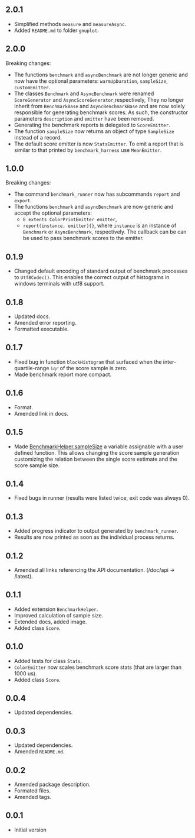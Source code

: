 ## 2.0.1
- Simplified methods `measure` and `measureAsync`.
- Added `README.md` to folder `gnuplot`. 

## 2.0.0
Breaking changes:
- The functions `benchmark` and `asyncBenchmark` are not longer generic and now
have the optional parameters: `warmUpDuration`, `sampleSize`, `customEmitter`.
- The classes `Benchmark` and `AsyncBenchmark` were renamed `ScoreGenerator`
and `AsyncScoreGenerator`,respectively,
They no longer inherit from `BenchmarkBase` and `AsyncBenchmarkBase` and are
now solely responsible for
generating benchmark scores. As such, the constructor parameters `description` and
`emitter` have been removed.
- Generating the benchmark reports
is delegated to `ScoreEmitter`.
- The function `sampleSize` now returns an object of type `SampleSize` instead
of a record.
- The default score emitter is now `StatsEmitter`. To emit a report that is
similar to that printed by `benchmark_harness` use `MeanEmitter`.

## 1.0.0
Breaking changes:
- The command `benchmark_runner` now has subcommands `report` and `export`.
- The functions `benchmark` and `asyncBenchmark` are now generic and
  accept the optional parameters:
    * `E extents ColorPrintEmitter emitter`,
    * `report(instance, emitter){}`, where `instance` is an instance of
       `Benchmark` or `AsyncBenchmark`, respectively.
       The callback can be can be used to pass benchmark scores to the emitter.

## 0.1.9
- Changed default encoding of standard output of benchmark processes
to `Utf8Codec()`. This enables the correct output of histograms in windows
terminals with utf8 support.

## 0.1.8
- Updated docs.
- Amended error reporting.
- Formatted executable.

## 0.1.7
- Fixed bug in function `blockHistogram` that surfaced when the
inter-quartile-range `iqr` of the score sample is zero.
- Made benchmark report more compact.

## 0.1.6
- Format.
- Amended link in docs.

## 0.1.5
- Made [BenchmarkHelper.sampleSize][sampleSize] a variable assignable with
a user defined function. This allows changing the score sample generation
customizing the relation between the single score estimate and the
score sample size.

## 0.1.4
- Fixed bugs in runner (results were listed twice, exit code was always 0).

## 0.1.3
- Added progress indicator to output generated by `benchmark_runner`.
- Results are now printed as soon as the individual process returns.


## 0.1.2
- Amended all links referencing the API documentation. (/doc/api -> /latest).

## 0.1.1
- Added extension `BenchmarkHelper`.
- Improved calculation of sample size.
- Extended docs, added image.
- Added class `Score`.

## 0.1.0
- Added tests for class `Stats`.
- `ColorEmitter` now scales benchmark score stats (that are larger than 1000 us).
- Added class `Score`.

## 0.0.4
- Updated dependencies.

## 0.0.3
- Updated dependencies.
- Amended `README.md`.

## 0.0.2
- Amended package description.
- Formated files.
- Amended tags.

## 0.0.1
- Initial version

[sampleSize]: https://pub.dev/documentation/benchmark_runner/latest/benchmark_runner/BenchmarkHelper/sampleSize.html
